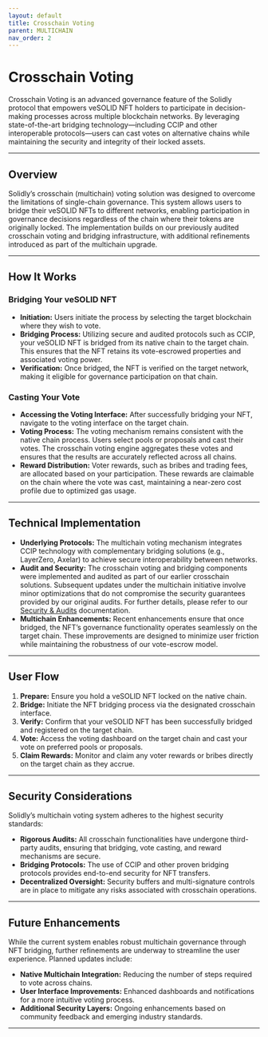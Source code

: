 ```yaml
---
layout: default
title: Crosschain Voting
parent: MULTICHAIN
nav_order: 2
---
```


# Crosschain Voting

Crosschain Voting is an advanced governance feature of the Solidly protocol that empowers veSOLID NFT holders to participate in decision-making processes across multiple blockchain networks. By leveraging state-of-the-art bridging technology—including CCIP and other interoperable protocols—users can cast votes on alternative chains while maintaining the security and integrity of their locked assets.

---

## Overview

Solidly’s crosschain (multichain) voting solution was designed to overcome the limitations of single-chain governance. This system allows users to bridge their veSOLID NFTs to different networks, enabling participation in governance decisions regardless of the chain where their tokens are originally locked. The implementation builds on our previously audited crosschain voting and bridging infrastructure, with additional refinements introduced as part of the multichain upgrade.

---

## How It Works

### Bridging Your veSOLID NFT

- **Initiation:** Users initiate the process by selecting the target blockchain where they wish to vote.
- **Bridging Process:** Utilizing secure and audited protocols such as CCIP, your veSOLID NFT is bridged from its native chain to the target chain. This ensures that the NFT retains its vote-escrowed properties and associated voting power.
- **Verification:** Once bridged, the NFT is verified on the target network, making it eligible for governance participation on that chain.

### Casting Your Vote

- **Accessing the Voting Interface:** After successfully bridging your NFT, navigate to the voting interface on the target chain.
- **Voting Process:** The voting mechanism remains consistent with the native chain process. Users select pools or proposals and cast their votes. The crosschain voting engine aggregates these votes and ensures that the results are accurately reflected across all chains.
- **Reward Distribution:** Voter rewards, such as bribes and trading fees, are allocated based on your participation. These rewards are claimable on the chain where the vote was cast, maintaining a near-zero cost profile due to optimized gas usage.

---

## Technical Implementation

- **Underlying Protocols:** The multichain voting mechanism integrates CCIP technology with complementary bridging solutions (e.g., LayerZero, Axelar) to achieve secure interoperability between networks.
- **Audit and Security:** The crosschain voting and bridging components were implemented and audited as part of our earlier crosschain solutions. Subsequent updates under the multichain initiative involve minor optimizations that do not compromise the security guarantees provided by our original audits. For further details, please refer to our [Security & Audits](../appendix/security-and-audits.md) documentation.
- **Multichain Enhancements:** Recent enhancements ensure that once bridged, the NFT’s governance functionality operates seamlessly on the target chain. These improvements are designed to minimize user friction while maintaining the robustness of our vote-escrow model.

---

## User Flow

1. **Prepare:** Ensure you hold a veSOLID NFT locked on the native chain.
2. **Bridge:** Initiate the NFT bridging process via the designated crosschain interface.
3. **Verify:** Confirm that your veSOLID NFT has been successfully bridged and registered on the target chain.
4. **Vote:** Access the voting dashboard on the target chain and cast your vote on preferred pools or proposals.
5. **Claim Rewards:** Monitor and claim any voter rewards or bribes directly on the target chain as they accrue.

---

## Security Considerations

Solidly’s multichain voting system adheres to the highest security standards:
- **Rigorous Audits:** All crosschain functionalities have undergone third-party audits, ensuring that bridging, vote casting, and reward mechanisms are secure.
- **Bridging Protocols:** The use of CCIP and other proven bridging protocols provides end-to-end security for NFT transfers.
- **Decentralized Oversight:** Security buffers and multi-signature controls are in place to mitigate any risks associated with crosschain operations.

---

## Future Enhancements

While the current system enables robust multichain governance through NFT bridging, further refinements are underway to streamline the user experience. Planned updates include:
- **Native Multichain Integration:** Reducing the number of steps required to vote across chains.
- **User Interface Improvements:** Enhanced dashboards and notifications for a more intuitive voting process.
- **Additional Security Layers:** Ongoing enhancements based on community feedback and emerging industry standards.

---
